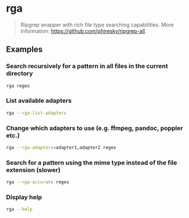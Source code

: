 # rga

> Ripgrep wrapper with rich file type searching capabilities. More information: <https://github.com/phiresky/ripgrep-all>.

## Examples

### Search recursively for a pattern in all files in the current directory

```bash
rga regex
```

### List available adapters

```bash
rga --rga-list-adapters
```

### Change which adapters to use (e.g. ffmpeg, pandoc, poppler etc.)

```bash
rga --rga-adapters=adapter1,adapter2 regex
```

### Search for a pattern using the mime type instead of the file extension (slower)

```bash
rga --rga-accurate regex
```

### Display help

```bash
rga --help
```

